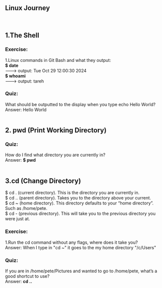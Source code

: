 ## Linux Journey 
<br>

## 1.The Shell
### Exercise: 
1.Linux commands in Git Bash and what they output:
<br>
**$ date** 
<br> 
---> output: Tue Oct 29 12:00:30     2024 
<br>
**$ whoami** 
<br> 
---> output: tareh
### Quiz:
What should be outputted to the display when you type echo Hello World? 
<br>Answer: Hello World
<br>
<br>
## 2. pwd (Print Working Directory)
### Quiz:
How do I find what directory you are currently in? 
<br>Answer: **$ pwd**
<br>
<br>
## 3.cd (Change Directory)

$ cd .  (current directory). This is the directory you are currently in.
<br>$ cd .. (parent directory). Takes you to the directory above your current.
<br>$ cd ~ (home directory). This directory defaults to your “home directory”. Such as /home/pete.
<br>$ cd -  (previous directory). This will take you to the previous directory you were just at.

### Exercise: 
1.Run the cd command without any flags, where does it take you?
<br>Answer: When I type in  "cd ~"  it goes to the my home directory "/c/Users"
### Quiz:
If you are in /home/pete/Pictures and wanted to go to /home/pete, what’s a good shortcut to use?
<br>Answer: **cd ..**



